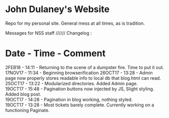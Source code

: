 # John Dulaney's Website

Repo for my personal site. General mess at all times, as is tradition.

Messages for NSS staff  //////  Changelog :

Date      -       Time    -     Comment
==============================================================================================================================
2FEB18    -       14:11   -     Returning to the scene of a dumpster fire. Time to put it out. <br>
17NOV17   -       11:34   -     Beginning browserification
26OCT17   -       13:28   -     Admin page now properly stores readable info to local db that blog.html can read.<br>
25OCT17   -       13:22   -     Modularized directories. Added Admin page. <br>
19OCT17   -       15:48   -     Pagination buttons now injected by JS, Slight styling. Added blog post. <br>
19OCT17   -       14:28   -     Pagination in blog working, nothing styled. <br>
19OCT17   -       13:28   -     Most tickets barely complete. Currently working on a functioning Paginate.
